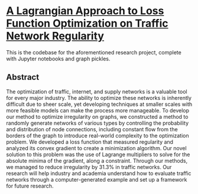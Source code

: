 # [A Lagrangian Approach to Loss Function Optimization on Traffic Network Regularity](https://ieeexplore.ieee.org/document/10534993)

This is the codebase for the aforementioned research project, complete with Jupyter notebooks and graph pickles.

## Abstract

The optimization of traffic, internet, and supply networks is a valuable tool for every major industry. The ability to optimize these networks is inherently difficult due to sheer scale, yet developing techniques at smaller scales with more feasible models can make the process more manageable. To develop our method to optimize irregularity on graphs, we constructed a method to randomly generate networks of various types by controlling the probability and distribution of node connections, including constant flow from the borders of the graph to introduce real-world complexity to the optimization problem. We developed a loss function that measured regularity and analyzed its convex gradient to create a minimization algorithm. Our novel solution to this problem was the use of Lagrange multipliers to solve for the absolute minima of the gradient, along a constraint. Through our methods, we managed to reduce irregularity by 31.3% in traffic networks. Our research will help industry and academia understand how to evaluate traffic networks through a computer-generated example and set up a framework for future research.
